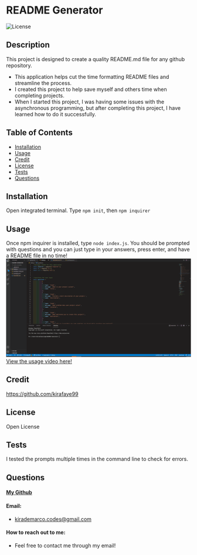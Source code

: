 # README Generator
![License](https://img.shields.io/badge/license-Open-brightgreen)
## Description
This project is designed to create a quality README.md file for any github repository.
- This application helps cut the time formatting README files and streamline the process.
- I created this project to help save myself and others time when completing projects.
- When I started this project, I was having some issues with the asynchronous programming, but after completing this project, I have learned how to do it successfully.
## Table of Contents
- [Installation](#installation)
- [Usage](#usage)
- [Credit](#credit)
- [License](#license)
- [Tests](#tests)
- [Questions](#questions)
## Installation
Open integrated terminal. Type `npm init`, then `npm inquirer`
## Usage
Once npm inquirer is installed, type `node index.js`. You should be prompted with questions and you can just type in your answers, press enter, and have a README file in no time!
![Usage instructions](https://github.com/kirafaye99/README-Generator/blob/main/README%20generator.gif)
[View the usage video here!](https://drive.google.com/file/d/18Z_cyVkRdUqklKqgSdETRsoTA1fpy8x_/view?usp=sharing)
## Credit
https://github.com/kirafaye99
## License
Open License
## Tests
I tested the prompts multiple times in the command line to check for errors.
## Questions
#### [My Github](https://github.com/kirafaye99)
#### Email: 
- kirademarco.codes@gmail.com
#### How to reach out to me:
- Feel free to contact me through my email!
